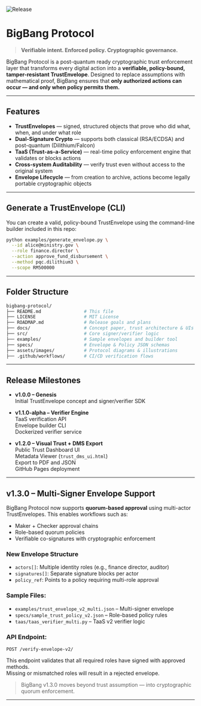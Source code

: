 ![Release](https://img.shields.io/github/v/release/patahul/bigbang-protocol?label=Genesis%20Release&style=flat-square)

# BigBang Protocol

> **Verifiable intent. Enforced policy. Cryptographic governance.**

BigBang Protocol is a post-quantum ready cryptographic trust enforcement layer that transforms every digital action into a **verifiable, policy-bound, tamper-resistant TrustEnvelope**. Designed to replace assumptions with mathematical proof, BigBang ensures that **only authorized actions can occur — and only when policy permits them.**

---

## Features

- **TrustEnvelopes** — signed, structured objects that prove who did what, when, and under what role  
- **Dual-Signature Crypto** — supports both classical (RSA/ECDSA) and post-quantum (Dilithium/Falcon)  
- **TaaS (Trust-as-a-Service)** — real-time policy enforcement engine that validates or blocks actions  
- **Cross-system Auditability** — verify trust even without access to the original system  
- **Envelope Lifecycle** — from creation to archive, actions become legally portable cryptographic objects  

---

## Generate a TrustEnvelope (CLI)

You can create a valid, policy-bound TrustEnvelope using the command-line builder included in this repo:

```bash
python examples/generate_envelope.py \
  --id alice@ministry.gov \
  --role finance.director \
  --action approve_fund_disbursement \
  --method pqc.dilithium3 \
  --scope RM500000
```

---

## Folder Structure

```bash
bigbang-protocol/
├── README.md                # This file
├── LICENSE                  # MIT License
├── ROADMAP.md               # Release goals and plans
├── docs/                    # Concept paper, trust architecture & UIs
├── src/                     # Core signer/verifier logic
├── examples/                # Sample envelopes and builder tool
├── specs/                   # Envelope & Policy JSON schemas
├── assets/images/           # Protocol diagrams & illustrations
├── .github/workflows/       # CI/CD verification flows
```

---

## Release Milestones

- **v1.0.0 – Genesis**  
  Initial TrustEnvelope concept and signer/verifier SDK

- **v1.1.0-alpha – Verifier Engine**  
  TaaS verification API  
  Envelope builder CLI  
  Dockerized verifier service

- **v1.2.0 – Visual Trust + DMS Export**  
  Public Trust Dashboard UI  
  Metadata Viewer (`trust_dms_ui.html`)  
  Export to PDF and JSON  
  GitHub Pages deployment

---

## v1.3.0 – Multi-Signer Envelope Support

BigBang Protocol now supports **quorum-based approval** using multi-actor TrustEnvelopes. This enables workflows such as:

- Maker + Checker approval chains
- Role-based quorum policies
- Verifiable co-signatures with cryptographic enforcement

### New Envelope Structure
- `actors[]`: Multiple identity roles (e.g., finance director, auditor)
- `signatures[]`: Separate signature blocks per actor
- `policy_ref`: Points to a policy requiring multi-role approval

### Sample Files:
- `examples/trust_envelope_v2_multi.json` – Multi-signer envelope
- `specs/sample_trust_policy_v2.json` – Role-based policy rules
- `taas/taas_verifier_multi.py` – TaaS v2 verifier logic

### API Endpoint:
```
POST /verify-envelope-v2/
```

This endpoint validates that all required roles have signed with approved methods.  
Missing or mismatched roles will result in a rejected envelope.

> BigBang v1.3.0 moves beyond trust assumption — into cryptographic quorum enforcement.

---
